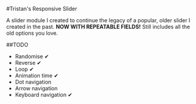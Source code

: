 #Tristan's Responsive Slider

A slider module I created to continue the legacy of a popular, older slider I created in the past. __NOW WITH REPEATABLE FIELDS!__ Still includes all the old options you love.

##TODO

- Randomise ✔
- Reverse ✔
- Loop ✔
- Animation time ✔
- Dot navigation
- Arrow navigation
- Keyboard navigation ✔

